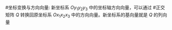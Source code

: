 #坐标变换与方向向量: 新坐标系 $Oy_1y_2y_3$ 中的坐标轴方向向量，可以通过 #正交矩阵 $Q$ 转换回原坐标系 $Ox_1x_2x_3$ 中的方向向量。新坐标系的基向量就是 $Q$ 的列向量